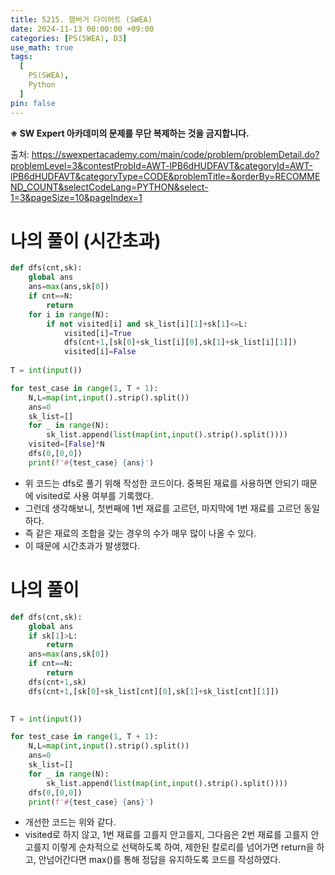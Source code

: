 ```yaml
---
title: 5215. 햄버거 다이어트 (SWEA)
date: 2024-11-13 00:00:00 +09:00
categories: [PS(SWEA), D3]
use_math: true
tags:
  [
    PS(SWEA),
    Python
  ]
pin: false
---
```


**※ SW Expert 아카데미의 문제를 무단 복제하는 것을 금지합니다.**

출처: https://swexpertacademy.com/main/code/problem/problemDetail.do?problemLevel=3&contestProbId=AWT-lPB6dHUDFAVT&categoryId=AWT-lPB6dHUDFAVT&categoryType=CODE&problemTitle=&orderBy=RECOMMEND_COUNT&selectCodeLang=PYTHON&select-1=3&pageSize=10&pageIndex=1

# 나의 풀이 (시간초과)

```python
def dfs(cnt,sk):
    global ans
    ans=max(ans,sk[0])
    if cnt==N:
        return
    for i in range(N):
        if not visited[i] and sk_list[i][1]+sk[1]<=L:
            visited[i]=True
            dfs(cnt+1,[sk[0]+sk_list[i][0],sk[1]+sk_list[i][1]])
            visited[i]=False
           
T = int(input())

for test_case in range(1, T + 1):
    N,L=map(int,input().strip().split())
    ans=0
    sk_list=[]
    for _ in range(N):
        sk_list.append(list(map(int,input().strip().split())))
    visited=[False]*N
    dfs(0,[0,0])
    print(f'#{test_case} {ans}')
```

- 위 코드는 dfs로 풀기 위해 작성한 코드이다. 중복된 재료를 사용하면 안되기 때문에 visited로 사용 여부를 기록했다.
- 그런데 생각해보니, 첫번째에 1번 재료를 고르던, 마지막에 1번 재료를 고르던 동일하다.
- 즉 같은 재료의 조합을 갖는 경우의 수가 매우 많이 나올 수 있다.
- 이 때문에 시간초과가 발생했다.

# 나의 풀이

```python
def dfs(cnt,sk):
    global ans
    if sk[1]>L:
        return
    ans=max(ans,sk[0])
    if cnt==N:
        return
    dfs(cnt+1,sk)
    dfs(cnt+1,[sk[0]+sk_list[cnt][0],sk[1]+sk_list[cnt][1]])
            

T = int(input())

for test_case in range(1, T + 1):
    N,L=map(int,input().strip().split())
    ans=0
    sk_list=[]
    for _ in range(N):
        sk_list.append(list(map(int,input().strip().split())))
    dfs(0,[0,0])
    print(f'#{test_case} {ans}')
```

- 개선한 코드는 위와 같다.
- visited로 하지 않고, 1번 재료를 고를지 안고를지, 그다음은 2번 재료를 고를지 안고를지 이렇게 순차적으로 선택하도록 하여, 제한된 칼로리를 넘어가면 return을 하고, 안넘어간다면 max()를 통해 정답을 유지하도록 코드를 작성하였다.